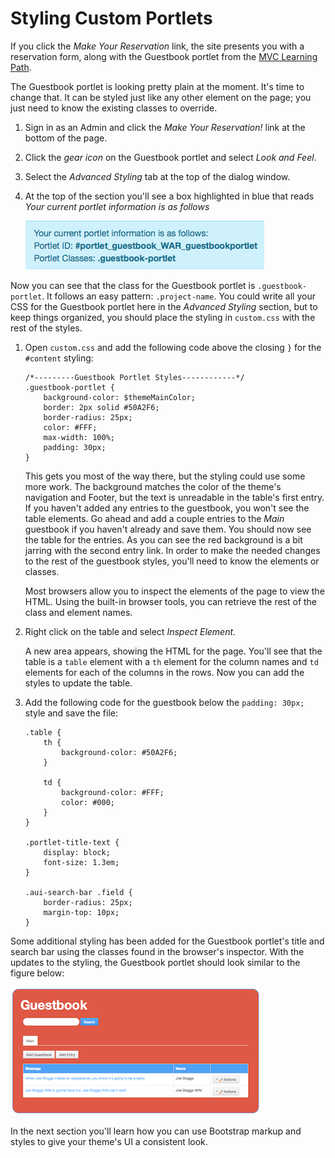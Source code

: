 # Styling Custom Portlets [](id=styling-custom-portlets)

If you click the *Make Your Reservation* link, the site presents you with a
reservation form, along with the Guestbook portlet from the 
[MVC Learning Path](/develop/tutorials/-/knowledge_base/6-2/writing-a-liferay-mvc-application). 

The Guestbook portlet is looking pretty plain at the moment. It's time to change
that. It can be styled just like any other element on the page; you just need to
know the existing classes to override.

1.  Sign in as an Admin and click the *Make Your Reservation!* link at the bottom
    of the page.

2.  Click the *gear icon* on the Guestbook portlet and select *Look and Feel*.

3.  Select the *Advanced Styling* tab at the top of the dialog window.

4.  At the top of the section you'll see a box highlighted in blue that reads
    *Your current portlet information is as follows*

    ![Figure 1: You can view a custom portlet's class in the *Look and Feel* configuration menu.](../../../images/current-portlet-info.png)

Now you can see that the class for the Guestbook portlet is
`.guestbook-portlet`. It follows an easy pattern: `.project-name`. You could
write all your CSS for the Guestbook portlet here in the *Advanced Styling*
section, but to keep things organized, you should place the styling in
`custom.css` with the rest of the styles.

1.  Open `custom.css` and add the following code above the closing `}` for the
    `#content` styling:

        /*---------Guestbook Portlet Styles------------*/
        .guestbook-portlet {
            background-color: $themeMainColor;
            border: 2px solid #50A2F6;
            border-radius: 25px;
            color: #FFF;
            max-width: 100%;
            padding: 30px;
        }

    This gets you most of the way there, but the styling could use some more
    work. The background matches the color of the theme's navigation and Footer,
    but the text is unreadable in the table's first entry. If you haven't
    added any entries to the guestbook, you won't see the table elements. Go
    ahead and add a couple entries to the *Main* guestbook if you haven't
    already and save them. You should now see the table for the entries. As you
    can see the red background is a bit jarring with the second entry link. In
    order to make the needed changes to the rest of the guestbook styles, you'll
    need to know the elements or classes.

    Most browsers allow you to inspect the elements of the page to view the
    HTML. Using the built-in browser tools, you can retrieve the rest of the
    class and element names.

2. Right click on the table and select *Inspect Element*.

    A new area appears, showing the HTML for the page. You'll see that the table
    is a `table` element with a `th` element for the column names and `td`
    elements for each of the columns in the rows. Now you can add the styles to
    update the table.

3.  Add the following code for the guestbook below the `padding: 30px;` style and
    save the file:

        .table {
            th {
                background-color: #50A2F6;
            }

            td {
                background-color: #FFF;
                color: #000;
            }
        }

        .portlet-title-text {
            display: block;
            font-size: 1.3em;
        }

        .aui-search-bar .field {
            border-radius: 25px;
            margin-top: 10px;
        }

Some additional styling has been added for the Guestbook portlet's title and
search bar using the classes found in the browser's inspector. With the updates
to the styling, the Guestbook portlet should look similar to the figure below:

![Figure 2: The Guestbook portlet's styles now complement the theme.](../../../images/guestbook-portlet-fin.png)

In the next section you'll learn how you can use Bootstrap markup and styles to
give your theme's UI a consistent look.
